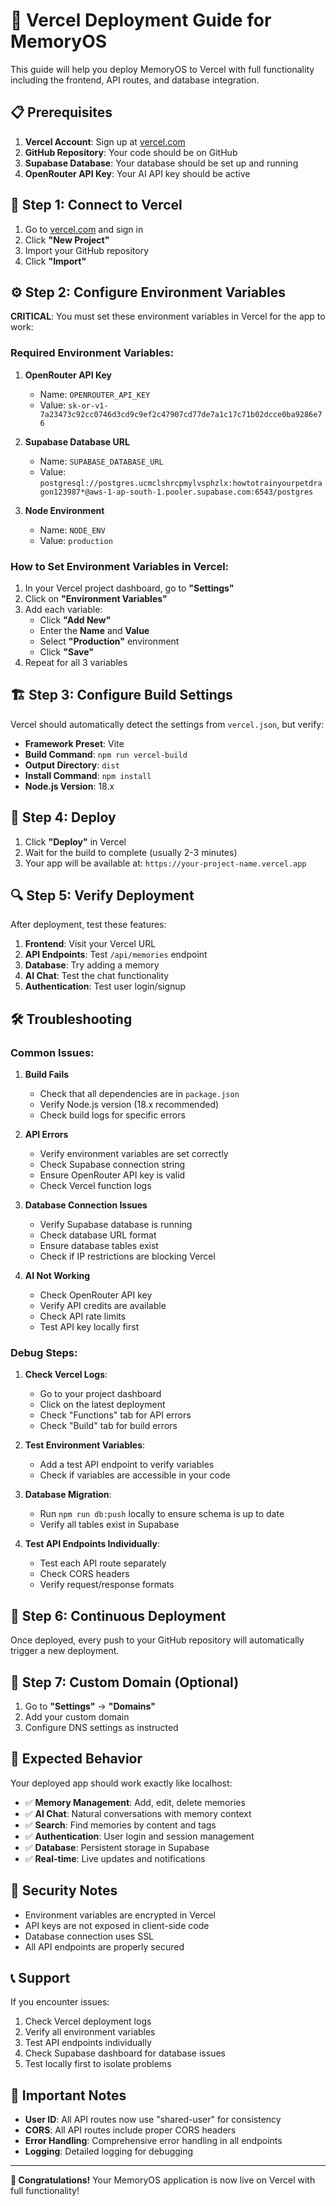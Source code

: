 # 🚀 Vercel Deployment Guide for MemoryOS

This guide will help you deploy MemoryOS to Vercel with full functionality including the frontend, API routes, and database integration.

## 📋 Prerequisites

1. **Vercel Account**: Sign up at [vercel.com](https://vercel.com)
2. **GitHub Repository**: Your code should be on GitHub
3. **Supabase Database**: Your database should be set up and running
4. **OpenRouter API Key**: Your AI API key should be active

## 🔧 Step 1: Connect to Vercel

1. Go to [vercel.com](https://vercel.com) and sign in
2. Click **"New Project"**
3. Import your GitHub repository
4. Click **"Import"**

## ⚙️ Step 2: Configure Environment Variables

**CRITICAL**: You must set these environment variables in Vercel for the app to work:

### **Required Environment Variables:**

1. **OpenRouter API Key**
   - Name: `OPENROUTER_API_KEY`
   - Value: `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`

2. **Supabase Database URL**
   - Name: `SUPABASE_DATABASE_URL`
   - Value: `postgresql://postgres.ucmclshrcpmylvsphzlx:howtotrainyourpetdragon123987*@aws-1-ap-south-1.pooler.supabase.com:6543/postgres`

3. **Node Environment**
   - Name: `NODE_ENV`
   - Value: `production`

### **How to Set Environment Variables in Vercel:**

1. In your Vercel project dashboard, go to **"Settings"**
2. Click on **"Environment Variables"**
3. Add each variable:
   - Click **"Add New"**
   - Enter the **Name** and **Value**
   - Select **"Production"** environment
   - Click **"Save"**
4. Repeat for all 3 variables

## 🏗️ Step 3: Configure Build Settings

Vercel should automatically detect the settings from `vercel.json`, but verify:

- **Framework Preset**: Vite
- **Build Command**: `npm run vercel-build`
- **Output Directory**: `dist`
- **Install Command**: `npm install`
- **Node.js Version**: 18.x

## 🚀 Step 4: Deploy

1. Click **"Deploy"** in Vercel
2. Wait for the build to complete (usually 2-3 minutes)
3. Your app will be available at: `https://your-project-name.vercel.app`

## 🔍 Step 5: Verify Deployment

After deployment, test these features:

1. **Frontend**: Visit your Vercel URL
2. **API Endpoints**: Test `/api/memories` endpoint
3. **Database**: Try adding a memory
4. **AI Chat**: Test the chat functionality
5. **Authentication**: Test user login/signup

## 🛠️ Troubleshooting

### **Common Issues:**

1. **Build Fails**
   - Check that all dependencies are in `package.json`
   - Verify Node.js version (18.x recommended)
   - Check build logs for specific errors

2. **API Errors**
   - Verify environment variables are set correctly
   - Check Supabase connection string
   - Ensure OpenRouter API key is valid
   - Check Vercel function logs

3. **Database Connection Issues**
   - Verify Supabase database is running
   - Check database URL format
   - Ensure database tables exist
   - Check if IP restrictions are blocking Vercel

4. **AI Not Working**
   - Check OpenRouter API key
   - Verify API credits are available
   - Check API rate limits
   - Test API key locally first

### **Debug Steps:**

1. **Check Vercel Logs**:
   - Go to your project dashboard
   - Click on the latest deployment
   - Check "Functions" tab for API errors
   - Check "Build" tab for build errors

2. **Test Environment Variables**:
   - Add a test API endpoint to verify variables
   - Check if variables are accessible in your code

3. **Database Migration**:
   - Run `npm run db:push` locally to ensure schema is up to date
   - Verify all tables exist in Supabase

4. **Test API Endpoints Individually**:
   - Test each API route separately
   - Check CORS headers
   - Verify request/response formats

## 🔄 Step 6: Continuous Deployment

Once deployed, every push to your GitHub repository will automatically trigger a new deployment.

## 📱 Step 7: Custom Domain (Optional)

1. Go to **"Settings"** → **"Domains"**
2. Add your custom domain
3. Configure DNS settings as instructed

## 🎯 Expected Behavior

Your deployed app should work exactly like localhost:

- ✅ **Memory Management**: Add, edit, delete memories
- ✅ **AI Chat**: Natural conversations with memory context
- ✅ **Search**: Find memories by content and tags
- ✅ **Authentication**: User login and session management
- ✅ **Database**: Persistent storage in Supabase
- ✅ **Real-time**: Live updates and notifications

## 🔐 Security Notes

- Environment variables are encrypted in Vercel
- API keys are not exposed in client-side code
- Database connection uses SSL
- All API endpoints are properly secured

## 📞 Support

If you encounter issues:

1. Check Vercel deployment logs
2. Verify all environment variables
3. Test API endpoints individually
4. Check Supabase dashboard for database issues
5. Test locally first to isolate problems

## 🚨 Important Notes

- **User ID**: All API routes now use "shared-user" for consistency
- **CORS**: All API routes include proper CORS headers
- **Error Handling**: Comprehensive error handling in all endpoints
- **Logging**: Detailed logging for debugging

---

**🎉 Congratulations!** Your MemoryOS application is now live on Vercel with full functionality!
